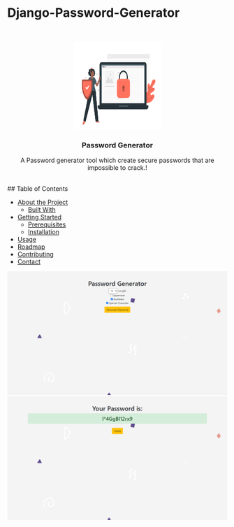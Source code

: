 # Django-Password-Generator

<!-- PROJECT LOGO -->
<br />
<p align="center">
  <a href="https://github.com/vinit-modi/Django-Password-Generator">
    <img src="./static/logo.svg" alt="Logo" width="200" height="200">
  </a>

  <h3 align="center">Password Generator</h3>

  <p align="center">
    A Password generator tool which create secure passwords that are impossible to crack.!
    <br />
  </p>
</p>

<!-- TABLE OF CONTENTS -->
<br>
## Table of Contents

* [About the Project](#about-the-project)
  * [Built With](#built-with)
* [Getting Started](#getting-started)
  * [Prerequisites](#prerequisites)
  * [Installation](#installation)
* [Usage](#usage)
* [Roadmap](#roadmap)
* [Contributing](#contributing)
* [Contact](#contact)

[![Product Name Screen Shot][product-screenshot]](https://github.com/vinit-modi/Django-Password-Generator/blob/master/static/screenshot1.jpg)
[![Product Name Screen Shot][product-screenshot-2]](https://github.com/vinit-modi/Django-Password-Generator/blob/master/static/screenshot2.jpg)


[product-screenshot]: /static/screenshot1.jpg
[product-screenshot-2]: /static/screenshot2.jpg
